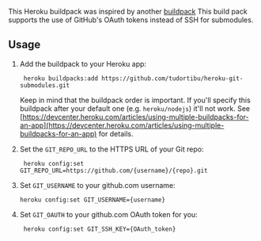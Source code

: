 This Heroku buildpack was inspired by another [buildpack](https://github.com/SectorLabs/heroku-buildpack-git-submodule.git)
This build pack supports the use of GitHub's OAuth tokens instead of SSH for submodules.

## Usage

1. Add the buildpack to your Heroku app:

        heroku buildpacks:add https://github.com/tudortibu/heroku-git-submodules.git
        
    Keep in mind that the buildpack order is important. If you'll specify this buildpack after your default one (e.g. `heroku/nodejs`) it'll not work. See [https://devcenter.heroku.com/articles/using-multiple-buildpacks-for-an-app](https://devcenter.heroku.com/articles/using-multiple-buildpacks-for-an-app) for details.

2. Set the `GIT_REPO_URL` to the HTTPS URL of your Git repo:

        heroku config:set GIT_REPO_URL=https://github.com/{username}/{repo}.git

3. Set `GIT_USERNAME` to your github.com username:
       
       heroku config:set GIT_USERNAME={username}
        
4. Set `GIT_OAUTH` to your github.com OAuth token for you:  
        
        heroku config:set GIT_SSH_KEY={OAuth_token}

